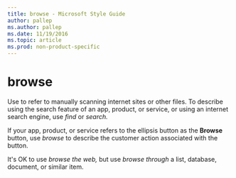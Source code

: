 ```yaml
---
title: browse - Microsoft Style Guide
author: pallep
ms.author: pallep
ms.date: 11/19/2016
ms.topic: article
ms.prod: non-product-specific
---
```


# browse

Use to refer to manually scanning internet sites or other files. To describe using the search feature of an app, product, or service, or using an internet search engine, use *find* or *search.*

If your app, product, or service refers to the ellipsis button as the **Browse** button, use *browse* to describe the customer action associated with the button.

It's OK to use *browse the web,* but use *browse through* a list, database, document, or similar item.
